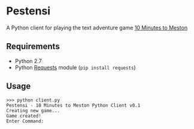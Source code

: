 # Pestensi

A Python client for playing the text adventure game [10 Minutes to Meston](https://github.com/kittsville/10-Minutes-to-Meston/)

## Requirements

- Python 2.7
- Python [Requests](http://python-requests.org/) module (`pip install requests`)

## Usage

```
>>> python client.py
Pestensi - 10 Minutes to Meston Python Client v0.1
Creating new game...
Game created!
Enter Command:
```
